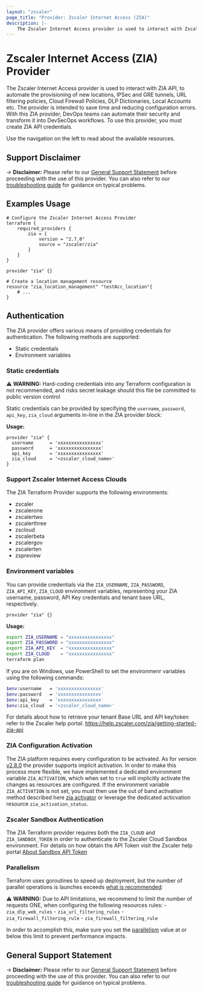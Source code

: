 ```yaml
---
layout: "zscaler"
page_title: "Provider: Zscaler Internet Access (ZIA)"
description: |-
    The Zscaler Internet Access provider is used to interact with Zscaler Internet Access (ZIA) API
---
```


# Zscaler Internet Access (ZIA) Provider

The Zscaler Internet Access provider is used to interact with ZIA API, to automate the provisioning of new locations, IPSec and GRE tunnels, URL filtering policies, Cloud Firewall Policies, DLP Dictionaries, Local Accounts etc. The provider is intended to save time and reducing configuration errors. With this ZIA provider, DevOps teams can automate their security and transform it into DevSecOps workflows. To use this  provider, you must create ZIA API credentials.

Use the navigation on the left to read about the available resources.

## Support Disclaimer

-> **Disclaimer:** Please refer to our [General Support Statement](guides/support.md) before proceeding with the use of this provider. You can also refer to our [troubleshooting guide](guides/troubleshooting.md) for guidance on typical problems.

## Examples Usage

```hcl
# Configure the Zscaler Internet Access Provider
terraform {
    required_providers {
        zia = {
            version = "2.7.0"
            source = "zscaler/zia"
        }
    }
}

provider "zia" {}
```

```hcl
# Create a location management resource
resource "zia_location_management" "testAcc_location"{
    # ...
}
```

## Authentication

The ZIA provider offers various means of providing credentials for authentication. The following methods are supported:

* Static credentials
* Environment variables

### Static credentials

⚠️ **WARNING:** Hard-coding credentials into any Terraform configuration is not recommended, and risks secret leakage should this file be committed to public version control

Static credentials can be provided by specifying the `username`, `password`, `api_key`, `zia_cloud` arguments in-line in the ZIA provider block:

**Usage:**

```hcl
provider "zia" {
  username      = 'xxxxxxxxxxxxxxxx'
  password      = 'xxxxxxxxxxxxxxxx'
  api_key       = 'xxxxxxxxxxxxxxxx'
  zia_cloud     = '<zscaler_cloud_name>'
}
```

### Support Zscaler Internet Access Clouds

The ZIA Terraform Provider supports the following environments:

* zscaler
* zscalerone
* zscalertwo
* zscalerthree
* zscloud
* zscalerbeta
* zscalergov
* zscalerten
* zspreview

### Environment variables

You can provide credentials via the `ZIA_USERNAME`, `ZIA_PASSWORD`, `ZIA_API_KEY`, `ZIA_CLOUD` environment variables, representing your ZIA username, password, API Key credentials and tenant base URL, respectively.

```hcl
provider "zia" {}
```

**Usage:**

```sh
export ZIA_USERNAME = "xxxxxxxxxxxxxxxx"
export ZIA_PASSWORD = "xxxxxxxxxxxxxxxx"
export ZIA_API_KEY  = "xxxxxxxxxxxxxxxx"
export ZIA_CLOUD    = "xxxxxxxxxxxxxxxx"
terraform plan
```

If you are on Windows, use PowerShell to set the environmenr variables using the following commands:

```sh
$env:username   = 'xxxxxxxxxxxxxxxx'
$env:password   = 'xxxxxxxxxxxxxxxx'
$env:api_key    = 'xxxxxxxxxxxxxxxx'
$env:zia_cloud  = '<zscaler_cloud_name>'
```

For details about how to retrieve your tenant Base URL and API key/token refer to the Zscaler help portal. <https://help.zscaler.com/zia/getting-started-zia-api>

### ZIA Configuration Activation

The ZIA platform requires every configuration to be activated. As for version [v2.8.0](https://github.com/zscaler/terraform-provider-zia/releases/tag/v2.8.0) the provider supports implicit activation. In order to make this process more flexible, we have implemented a dedicated environment variable `ZIA_ACTIVATION`, which when set to `true` will implicitly activate the changes as resources are configured.
If the environment variable `ZIA_ACTIVATION` is not set, you must then use the out of band activation method described here [zia activator](guides/zia-activator-overview.md) or leverage the dedicated acticvation resource `zia_activation_status`.
### Zscaler Sandbox Authentication

The ZIA Terraform provider requires both the `ZIA_CLOUD` and `ZIA_SANDBOX_TOKEN` in order to authenticate to the Zscaler Cloud Sandbox environment. For details on how obtain the API Token visit the Zscaler help portal [About Sandbox API Token](https://help.zscaler.com/zia/about-sandbox-api-token)

### Parallelism

Terraform uses goroutines to speed up deployment, but the number of parallel
operations is launches exceeds
[what is recommended](https://help.zscaler.com/zia/about-rate-limiting):

⚠️ **WARNING:** Due to API limitations, we recommend to limit the number of requests ONE, when configuring the following resources rules:
    - ``zia_dlp_web_rules``
    - ``zia_url_filtering_rules``
    - ``zia_firewall_filtering_rule``
    - ``zia_firewall_filtering_rule``

In order to accomplish this, make sure you set the [parallelism](https://www.terraform.io/cli/commands/apply#parallelism-n) value at or below this limit to prevent performance impacts.

## General Support Statement

-> **Disclaimer:** Please refer to our [General Support Statement](guides/support.md) before proceeding with the use of this provider. You can also refer to our [troubleshooting guide](guides/troubleshooting.md) for guidance on typical problems.
